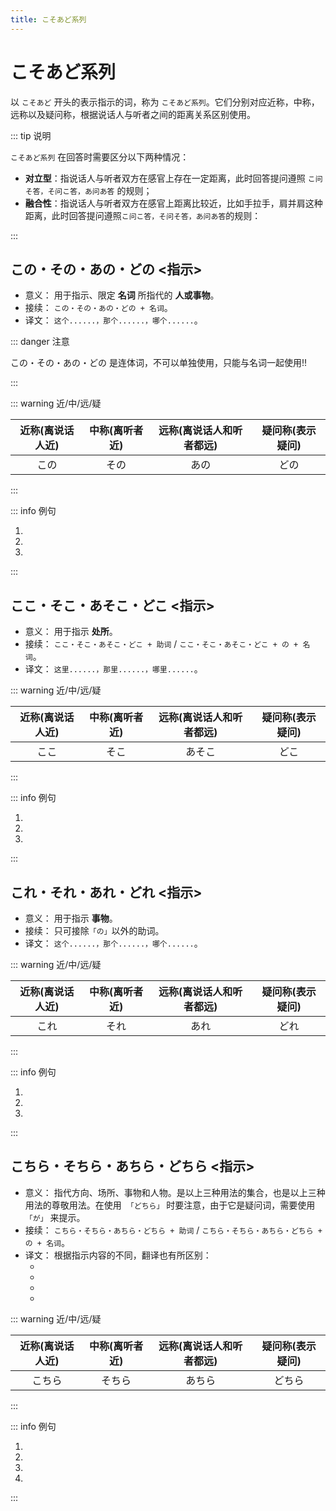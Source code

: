 ```yaml
---
title: こそあど系列
---
```


# こそあど系列

以 `こそあど` 开头的表示指示的词，称为 `こそあど系列`。它们分别对应近称，中称，远称以及疑问称，根据说话人与听者之间的距离关系区别使用。

::: tip 说明

`こそあど系列` 在回答时需要区分以下两种情况：

- **对立型**：指说话人与听者双方在感官上存在一定距离，此时回答提问遵照 `こ问そ答，そ问こ答，あ问あ答` 的规则；
- **融合性**：指说话人与听者双方在感官上距离比较近，比如手拉手，肩并肩这种距离，此时回答提问遵照`こ问こ答，そ问そ答，あ问あ答`的规则：

:::

## この・その・あの・どの <指示>

- 意义： 用于指示、限定 **名词** 所指代的 **人或事物**。
- 接续： `この・その・あの・どの + 名词`。
- 译文： `这个......，那个......，哪个......`。

::: danger 注意

この・その・あの・どの 是连体词，不可以单独使用，只能与名词一起使用!!

:::

::: warning 近/中/远/疑

| 近称(离说话人近)      | 中称(离听者近) | 远称(离说话人和听者都远)      | 疑问称(表示疑问) |
| :-----------: | :-----------: | :-----------: | :-----------: |
| この      | その       | あの      | どの       |

:::

::: info 例句

1. <grammer-content sentence="A: **この**[方/かた]はどなたですか。" trans='那个人是谁啊？' />
   <grammer-content sentence="B: ああ、**その**人は[姉/あね]の[婚約者/こんやくじゃ]です。" trans='啊，那个人是我姐姐的未婚夫。' />
2. <grammer-content sentence="**あの**[方/かた]は[鈴木/すずき]さんです。" trans='那位是铃木。' />
3. <grammer-content sentence="A: [高橋/たかはし]さんは**どの**[人/ひと]ですか。" trans='高桥是哪位啊？' />
   <grammer-content sentence="B: [高橋/たかはし]さんは**あの**[人/ひと]です。" trans='高桥是那位。' />

:::

## ここ・そこ・あそこ・どこ <指示>

- 意义： 用于指示 **处所**。
- 接续： `ここ・そこ・あそこ・どこ + 助词` / `ここ・そこ・あそこ・どこ + の + 名词`。
- 译文： `这里......，那里......，哪里......`。

::: warning 近/中/远/疑

| 近称(离说话人近)      | 中称(离听者近) | 远称(离说话人和听者都远)      | 疑问称(表示疑问) |
| :-----------: | :-----------: | :-----------: | :-----------: |
| ここ      | そこ       | あそこ      | どこ       |

:::

::: info 例句

1. <grammer-content sentence="A: [売店/ばいてん]は**どこ**ですか。" trans='小卖部在哪儿？' />
   <grammer-content sentence="B: [売店/ばいてん]はあの[建物/たてもの]です。" trans='那栋建筑是小卖部。' />
2. <grammer-content sentence="A: [検索用/けんさくよう]のコンピューターは**どこ**ですか。" trans='检索用的电脑在哪儿？' />
   <grammer-content sentence="B: （[検索用/けんさくよう]のコンピューターは）**あそこ**です。" trans='（检索用的电脑）在那儿。' />
3. <grammer-content sentence="A: [貸/か]し[出/だ]しカウンターは**どこ**ですか。" trans='借书处在哪儿？' />
   <grammer-content sentence="B: （[貸/か]し[出/だ]しカウンターは）**そこ**です。" trans='（借书处）在那儿。' />

:::

## これ・それ・あれ・どれ <指示>

- 意义： 用于指示 **事物**。
- 接续： 只可接除`「の」`以外的助词。
- 译文： `这个......，那个......，哪个......`。

::: warning 近/中/远/疑

| 近称(离说话人近)      | 中称(离听者近) | 远称(离说话人和听者都远)      | 疑问称(表示疑问) |
| :-----------: | :-----------: | :-----------: | :-----------: |
| これ      | それ       | あれ      | どれ       |

:::

::: info 例句

1. <grammer-content sentence="B: [売店/ばいてん]はあの[建物/たてもの]です。" trans='那栋建筑是小卖部。' />
   <grammer-content sentence="A: ああ、**あれ**ですね。" trans='啊，在那儿啊。' />
2. <grammer-content sentence="A: **それ**は[何/なん]ですか。" trans='那是个啥？' />
   <grammer-content sentence="B: **これ**は[日本語/にほんご]の[辞書/じしょ]です。" trans='这是日语词典。' />
3. <grammer-content sentence="A: [検測用/けんさくよう]のコンピュターは**どれ**ですか。" trans='搜索用的电脑在哪儿？' />
   <grammer-content sentence="B: [検測用/けんさくよう]のコンピュターは**あれ**です。" trans='搜索用的电脑在那儿。' />

:::

## こちら・そちら・あちら・どちら <指示>

- 意义： 指代方向、场所、事物和人物。是以上三种用法的集合，也是以上三种用法的尊敬用法。在使用　`「どちら」` 时要注意，由于它是疑问词，需要使用 `「が」` 来提示。
- 接续： `こちら・そちら・あちら・どちら + 助词` / `こちら・そちら・あちら・どちら + の + 名词`。
- 译文： 根据指示内容的不同，翻译也有所区别：
  - <grammer-content sentence="指代**方向**，可译成“这边、那边、那边、哪边”。" />
  - <grammer-content sentence="指代**场所**，比ここ、そこ、あそこ、どこ更为郑重礼貌，可译成“这里、那里、那里、哪里”。" />
  - <grammer-content sentence="指代**事物**，把事物作为比较的一方或另一方。" />
  - <grammer-content sentence="指代**人称**，一般用`「こちら」`表示第一人称或第一人称方面的人，`「そちら」`表示第二人称或第二人称方面的人，`「あちら」`表示第三人称或第三人称方面的人。" />

::: warning 近/中/远/疑

| 近称(离说话人近)      | 中称(离听者近) | 远称(离说话人和听者都远)      | 疑问称(表示疑问) |
| :-----------: | :-----------: | :-----------: | :-----------: |
| こちら      | そちら       | あちら      | どちら       |

:::

::: info 例句

1. <grammer-content sentence="**そちら**は[劇/げき][場/じょう]です。" trans='那边是剧场。' />
2. <grammer-content sentence="**こちら**は[寒/さむ]いです。" trans='我们这儿冷。' />
3. <grammer-content sentence="**そちら**はよくないと[思/おも]います。" trans='我觉得那个不好。' />
4. <grammer-content sentence="**こちら**は[趙/ちょう]さんです。 " trans='这位是赵先生。' />

:::
